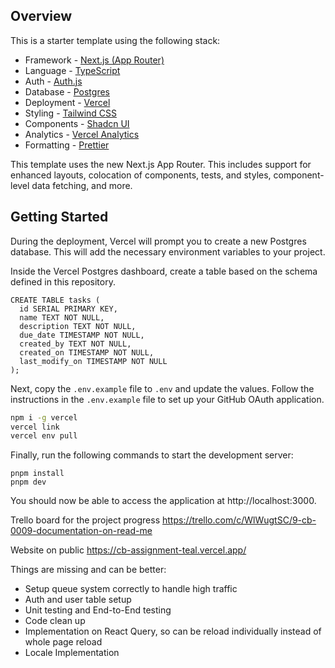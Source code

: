 ## Overview

This is a starter template using the following stack:

- Framework - [Next.js (App Router)](https://nextjs.org)
- Language - [TypeScript](https://www.typescriptlang.org)
- Auth - [Auth.js](https://authjs.dev)
- Database - [Postgres](https://vercel.com/postgres)
- Deployment - [Vercel](https://vercel.com/docs/concepts/next.js/overview)
- Styling - [Tailwind CSS](https://tailwindcss.com)
- Components - [Shadcn UI](https://ui.shadcn.com/)
- Analytics - [Vercel Analytics](https://vercel.com/analytics)
- Formatting - [Prettier](https://prettier.io)

This template uses the new Next.js App Router. This includes support for enhanced layouts, colocation of components, tests, and styles, component-level data fetching, and more.

## Getting Started

During the deployment, Vercel will prompt you to create a new Postgres database. This will add the necessary environment variables to your project.

Inside the Vercel Postgres dashboard, create a table based on the schema defined in this repository.

```
CREATE TABLE tasks (
  id SERIAL PRIMARY KEY,
  name TEXT NOT NULL,
  description TEXT NOT NULL,
  due_date TIMESTAMP NOT NULL,
  created_by TEXT NOT NULL,
  created_on TIMESTAMP NOT NULL,
  last_modify_on TIMESTAMP NOT NULL
);
```
Next, copy the `.env.example` file to `.env` and update the values. Follow the instructions in the `.env.example` file to set up your GitHub OAuth application.

```bash
npm i -g vercel
vercel link
vercel env pull
```

Finally, run the following commands to start the development server:

```
pnpm install
pnpm dev
```

You should now be able to access the application at http://localhost:3000.

Trello board for the project progress
https://trello.com/c/WlWugtSC/9-cb-0009-documentation-on-read-me


Website on public
https://cb-assignment-teal.vercel.app/

Things are missing and can be better:
- Setup queue system correctly to handle high traffic
- Auth and user table setup
- Unit testing and End-to-End testing
- Code clean up
- Implementation on React Query, so can be reload individually instead of whole page reload
- Locale Implementation